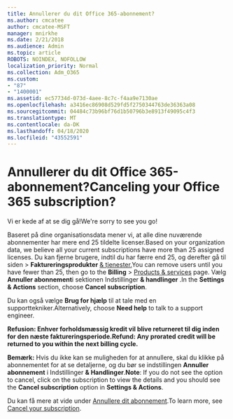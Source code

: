 ```yaml
---
title: Annullerer du dit Office 365-abonnement?
ms.author: cmcatee
author: cmcatee-MSFT
manager: mnirkhe
ms.date: 2/21/2018
ms.audience: Admin
ms.topic: article
ROBOTS: NOINDEX, NOFOLLOW
localization_priority: Normal
ms.collection: Adm_O365
ms.custom:
- "87"
- "1400001"
ms.assetid: ec57734d-073d-4aee-8c7c-f4aa9e7130ae
ms.openlocfilehash: a3416ec86908d529fd5f2750344763de36363a08
ms.sourcegitcommit: 04484c73b96bf76d1b50796b3e8913f49095c4f3
ms.translationtype: MT
ms.contentlocale: da-DK
ms.lasthandoff: 04/18/2020
ms.locfileid: "43552591"
---
```

# <a name="canceling-your-office-365-subscription"></a><span data-ttu-id="16b9a-102">Annullerer du dit Office 365-abonnement?</span><span class="sxs-lookup"><span data-stu-id="16b9a-102">Canceling your Office 365 subscription?</span></span>

<span data-ttu-id="16b9a-103">Vi er kede af at se dig gå!</span><span class="sxs-lookup"><span data-stu-id="16b9a-103">We're sorry to see you go!</span></span>
  
<span data-ttu-id="16b9a-104">Baseret på dine organisationsdata mener vi, at alle dine nuværende abonnementer har mere end 25 tildelte licenser.</span><span class="sxs-lookup"><span data-stu-id="16b9a-104">Based on your organization data, we believe all your current subscriptions have more than 25 assigned licenses.</span></span> <span data-ttu-id="16b9a-105">Du kan fjerne brugere, indtil du har færre end 25, og derefter gå til siden \> **Faktureringsprodukter** [& tjenester.](https://go.microsoft.com/fwlink/p/?linkid=842054)</span><span class="sxs-lookup"><span data-stu-id="16b9a-105">You can remove users until you have fewer than 25, then go to the **Billing** \> [Products & services](https://go.microsoft.com/fwlink/p/?linkid=842054) page.</span></span> <span data-ttu-id="16b9a-106">Vælg **Annuller abonnement**i sektionen Indstillinger **& handlinger** .</span><span class="sxs-lookup"><span data-stu-id="16b9a-106">In the **Settings & Actions** section, choose **Cancel subscription**.</span></span>
  
<span data-ttu-id="16b9a-107">Du kan også vælge **Brug for hjælp** til at tale med en supporttekniker.</span><span class="sxs-lookup"><span data-stu-id="16b9a-107">Alternatively, choose **Need help** to talk to a support engineer.</span></span>
  
<span data-ttu-id="16b9a-108">**Refusion: Enhver forholdsmæssig kredit vil blive returneret til dig inden for den næste faktureringsperiode.**</span><span class="sxs-lookup"><span data-stu-id="16b9a-108">**Refund: Any prorated credit will be returned to you within the next billing cycle.**</span></span> 

<span data-ttu-id="16b9a-109">**Bemærk:** Hvis du ikke kan se muligheden for at annullere, skal du klikke på abonnementet for at se detaljerne, og du bør se indstillingen **Annuller abonnement** i Indstillinger **& Handlinger**.</span><span class="sxs-lookup"><span data-stu-id="16b9a-109">**Note**: If you do not see the option to cancel, click on the subscription to view the details and you should see the **Cancel subscription** option in **Settings & Actions**.</span></span> 

<span data-ttu-id="16b9a-110">Du kan få mere at vide under [Annullere dit abonnement](https://docs.microsoft.com/office365/admin/subscriptions-and-billing/cancel-your-subscription).</span><span class="sxs-lookup"><span data-stu-id="16b9a-110">To learn more, see [Cancel your subscription](https://docs.microsoft.com/office365/admin/subscriptions-and-billing/cancel-your-subscription).</span></span>
